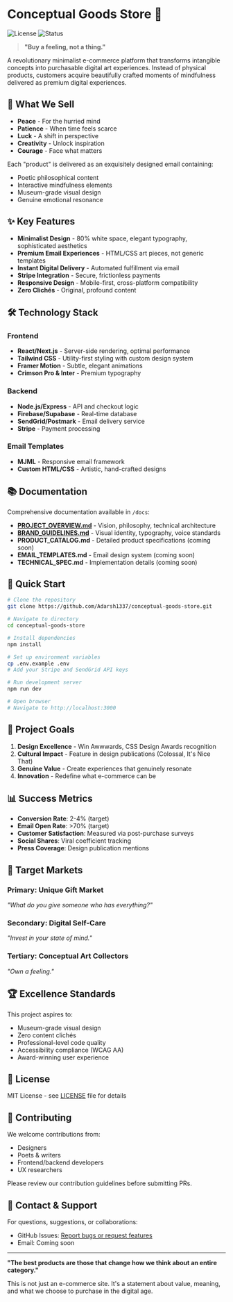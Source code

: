 # Conceptual Goods Store 🌿

![License](https://img.shields.io/badge/license-MIT-blue.svg)
![Status](https://img.shields.io/badge/status-active-success.svg)

> **"Buy a feeling, not a thing."**

A revolutionary minimalist e-commerce platform that transforms intangible concepts into purchasable digital art experiences. Instead of physical products, customers acquire beautifully crafted moments of mindfulness delivered as premium digital experiences.

## 🎨 What We Sell

- **Peace** - For the hurried mind
- **Patience** - When time feels scarce
- **Luck** - A shift in perspective
- **Creativity** - Unlock inspiration
- **Courage** - Face what matters

Each "product" is delivered as an exquisitely designed email containing:
- Poetic philosophical content
- Interactive mindfulness elements
- Museum-grade visual design
- Genuine emotional resonance

## ✨ Key Features

- **Minimalist Design** - 80% white space, elegant typography, sophisticated aesthetics
- **Premium Email Experiences** - HTML/CSS art pieces, not generic templates
- **Instant Digital Delivery** - Automated fulfillment via email
- **Stripe Integration** - Secure, frictionless payments
- **Responsive Design** - Mobile-first, cross-platform compatibility
- **Zero Clichés** - Original, profound content

## 🛠️ Technology Stack

### Frontend
- **React/Next.js** - Server-side rendering, optimal performance
- **Tailwind CSS** - Utility-first styling with custom design system
- **Framer Motion** - Subtle, elegant animations
- **Crimson Pro & Inter** - Premium typography

### Backend
- **Node.js/Express** - API and checkout logic
- **Firebase/Supabase** - Real-time database
- **SendGrid/Postmark** - Email delivery service
- **Stripe** - Payment processing

### Email Templates
- **MJML** - Responsive email framework
- **Custom HTML/CSS** - Artistic, hand-crafted designs

## 📚 Documentation

Comprehensive documentation available in `/docs`:

- **[PROJECT_OVERVIEW.md](./docs/PROJECT_OVERVIEW.md)** - Vision, philosophy, technical architecture
- **[BRAND_GUIDELINES.md](./docs/BRAND_GUIDELINES.md)** - Visual identity, typography, voice standards
- **PRODUCT_CATALOG.md** - Detailed product specifications (coming soon)
- **EMAIL_TEMPLATES.md** - Email design system (coming soon)
- **TECHNICAL_SPEC.md** - Implementation details (coming soon)

## 🚀 Quick Start

```bash
# Clone the repository
git clone https://github.com/Adarsh1337/conceptual-goods-store.git

# Navigate to directory
cd conceptual-goods-store

# Install dependencies
npm install

# Set up environment variables
cp .env.example .env
# Add your Stripe and SendGrid API keys

# Run development server
npm run dev

# Open browser
# Navigate to http://localhost:3000
```

## 🎯 Project Goals

1. **Design Excellence** - Win Awwwards, CSS Design Awards recognition
2. **Cultural Impact** - Feature in design publications (Colossal, It's Nice That)
3. **Genuine Value** - Create experiences that genuinely resonate
4. **Innovation** - Redefine what e-commerce can be

## 📊 Success Metrics

- **Conversion Rate**: 2-4% (target)
- **Email Open Rate**: >70% (target)
- **Customer Satisfaction**: Measured via post-purchase surveys
- **Social Shares**: Viral coefficient tracking
- **Press Coverage**: Design publication mentions

## 👥 Target Markets

### Primary: Unique Gift Market
*"What do you give someone who has everything?"*

### Secondary: Digital Self-Care
*"Invest in your state of mind."*

### Tertiary: Conceptual Art Collectors
*"Own a feeling."*

## 🏆 Excellence Standards

This project aspires to:
- Museum-grade visual design
- Zero content clichés
- Professional-level code quality
- Accessibility compliance (WCAG AA)
- Award-winning user experience

## 📝 License

MIT License - see [LICENSE](./LICENSE) file for details

## 🤝 Contributing

We welcome contributions from:
- Designers
- Poets & writers
- Frontend/backend developers
- UX researchers

Please review our contribution guidelines before submitting PRs.

## 💬 Contact & Support

For questions, suggestions, or collaborations:
- GitHub Issues: [Report bugs or request features](https://github.com/Adarsh1337/conceptual-goods-store/issues)
- Email: Coming soon

---

**"The best products are those that change how we think about an entire category."**

This is not just an e-commerce site. It's a statement about value, meaning, and what we choose to purchase in the digital age.
